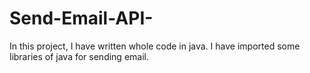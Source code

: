 # Send-Email-API-
In this project, I have written whole code in java. I have imported some libraries of java for sending email.

